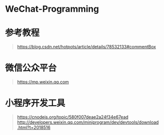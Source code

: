 # WeChat-Programming
# 参考教程
> https://blog.csdn.net/hotpots/article/details/78532133#commentBox
# 微信公众平台
> https://mp.weixin.qq.com
# 小程序开发工具
> https://cnodejs.org/topic/580f007deae2a24f34e67ead
> http://developers.weixin.qq.com/miniprogram/dev/devtools/download.html?t=2018516